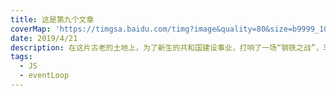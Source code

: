 ```yaml
---
title: 这是第九个文章
coverMap: 'https://timgsa.baidu.com/timg?image&quality=80&size=b9999_10000&sec=1569242028345&di=d1bf0ae731fe995a60d5343671fb865e&imgtype=0&src=http%3A%2F%2Fbaiducdn.pig66.com%2Fuploadfile%2F2017%2F0511%2F20170511074507399.jpg'
date: 2019/4/21
description: 在这片古老的土地上，为了新生的共和国建设事业，打响了一场“钢铁之战”，马鞍山也从偏江一隅的小渔村发展成为今天横跨一江两岸的“生态福地、智造名城”。
tags:
  - JS
  - eventLoop
---
```

